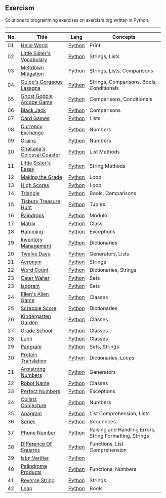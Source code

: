 <h2>Exercism</h2>
Solutions to programming exercises on exercism.org written in Python. 

---

| No. | Title | Lang | Concepts |
| --- | --- | --- | --- |
| 01 | [Hello World](https://exercism.org/tracks/python/exercises/hello-world/) | [Python](https://github.com/ARS-Technica/Exercism-Python-Solutions/tree/main/Hello%20World) | Print | 
| 02 | [Little Sister's Vocabulary](https://exercism.org/tracks/python/exercises/little-sisters-vocab) | [Python](https://github.com/ARS-Technica/Exercism-Python-Solutions/tree/main/Little%20Sister's%20Vocabulary) | Strings, Lists | 
| 03 | [Meltdown Mitigation](https://exercism.org/tracks/python/exercises/meltdown-mitigation) | [Python](https://github.com/ARS-Technica/Exercism-Python-Solutions/tree/main/Meltdown%20Mitigation) | Strings, Lists, Comparisons | 
| 04 | [Guido's Gorgeous Lasagna](https://exercism.org/tracks/python/exercises/guidos-gorgeous-lasagna) | [Python](https://github.com/ARS-Technica/Exercism-Python-Solutions/tree/main/Guido's%20Gorgeous%20Lasagna) | Strings, Comparisons, Bools, Conditionals  | 
| 05 | [Ghost Gobble Arcade Game](https://exercism.org/tracks/python/exercises/ghost-gobble-arcade-game) | [Python](https://github.com/ARS-Technica/Exercism-Python-Solutions/tree/main/Ghost%20Gobble%20Arcade%20Game) | Comparisons, Conditionals  | 
| 06 | [Black Jack](https://exercism.org/tracks/python/exercises/black-jack) | [Python](https://github.com/ARS-Technica/Exercism-Python-Solutions/tree/main/Black%20Jack) | Comparisons | 
| 07 | [Card Games](https://exercism.org/tracks/python/exercises/card-games) | [Python](https://github.com/ARS-Technica/Exercism-Python-Solutions/tree/main/Card%20Games) | Lists | 
| 08 | [Currency Exchange](https://exercism.org/tracks/python/exercises/currency-exchange) | [Python](https://github.com/ARS-Technica/Exercism-Python-Solutions/tree/main/Currency%20Exchange) | Numbers | 
| 09 | [Grains](https://exercism.org/tracks/python/exercises/grains) | [Python](https://github.com/ARS-Technica/Exercism-Python-Solutions/tree/main/Grains) | Numbers | 
| 10 | [Chaitana's Colossal Coaster](https://exercism.org/tracks/python/exercises/chaitanas-colossal-coaster) | [Python](https://github.com/ARS-Technica/Exercism-Python-Solutions/tree/main/Chaitana's%20Colossal%20Coaster) | List Methods | 
| 11 | [Little Sister's Essay](https://exercism.org/tracks/python/exercises/little-sisters-essay) | [Python](https://github.com/ARS-Technica/Exercism-Python-Solutions/tree/main/Little%20Sister's%20Essay) | String Methods | 
| 12 | [Making the Grade](https://exercism.org/tracks/python/exercises/making-the-grade) | [Python](https://github.com/ARS-Technica/Exercism-Python-Solutions/tree/main/Making%20the%20Grade) | Loop | 
| 13 | [High Scores](https://exercism.org/tracks/python/exercises/high-scores) | [Python](https://github.com/ARS-Technica/Exercism-Python-Solutions/tree/main/High%20Scores) | Loop | 
| 14 | [Triangle](https://exercism.org/tracks/python/exercises/triangle) | [Python](https://github.com/ARS-Technica/Exercism-Python-Solutions/tree/main/Triangle) | Bools, Comparisons | 
| 15 | [Tisbury Treasure Hunt](https://exercism.org/tracks/python/exercises/tisbury-treasure-hunt) | [Python](https://github.com/ARS-Technica/Exercism-Python-Solutions/tree/main/Tisbury%20Treasure%20Hunt) | Tuples | 
| 16 | [Raindrops](https://exercism.org/tracks/python/exercises/raindrops) | [Python](https://github.com/ARS-Technica/Exercism-Python-Solutions/tree/main/Raindrops) | Modulo | 
| 17 | [Matrix](https://exercism.org/tracks/python/exercises/matrix) | [Python](https://github.com/ARS-Technica/Exercism-Python-Solutions/tree/main/Matrix) | Class | 
| 18 | [Hamming](https://exercism.org/tracks/python/exercises/hamming) | [Python](https://github.com/ARS-Technica/Exercism-Python-Solutions/tree/main/Hamming) | Exceptions | 
| 19 | [Inventory Management](https://exercism.org/tracks/python/exercises/inventory-management) | [Python](https://github.com/ARS-Technica/Exercism-Python-Solutions/tree/main/Inventory%20Management) | Dictionaries | 
| 20 | [Twelve Days](https://exercism.org/tracks/python/exercises/twelve-days) | [Python](https://github.com/ARS-Technica/Exercism-Python-Solutions/tree/main/Twelve%20Days) | Generators, Lists | 
| 21 | [Acronym](https://exercism.org/tracks/python/exercises/acronym) | [Python](https://github.com/ARS-Technica/Exercism-Python-Solutions/tree/main/Acronym) | Strings | 
| 22 | [Word Count](https://exercism.org/tracks/python/exercises/word-count) | [Python](https://github.com/ARS-Technica/Exercism-Python-Solutions/tree/main/Word%20Count) | Dictionaries, Strings | 
| 23 | [Cater Waiter](https://exercism.org/tracks/python/exercises/cater-waiter) | [Python](https://github.com/ARS-Technica/Exercism-Python-Solutions/tree/main/Cater%20Waiter) | Sets |
| 23 | [Isogram](https://exercism.org/tracks/python/exercises/isogram) | [Python](https://github.com/ARS-Technica/Exercism-Python-Solutions/tree/main/Isogram) | Sets |
| 24 | [Ellen's Alien Game](https://exercism.org/tracks/python/exercises/ellens-alien-game) | [Python](https://github.com/ARS-Technica/Exercism-Python-Solutions/tree/main/Ellen's%20Alien%20Game) | Classes |
| 25 | [Scrabble Score](https://exercism.org/tracks/python/exercises/scrabble-score) | [Python](https://github.com/ARS-Technica/Exercism-Python-Solutions/tree/main/Scrabble%20Score) | Dictionaries |
| 26 | [Kindergarten Garden](https://exercism.org/tracks/python/exercises/kindergarten-garden) | [Python](https://github.com/ARS-Technica/Exercism-Python-Solutions/tree/main/Kindergarten%20Garden) | Classes |
| 27 | [Grade School](https://exercism.org/tracks/python/exercises/grade-school) | [Python](https://github.com/ARS-Technica/Exercism-Python-Solutions/tree/main/Grade%20School) | Classes |
| 28 | [Luhn](https://exercism.org/tracks/python/exercises/luhn) | [Python](https://github.com/ARS-Technica/Exercism-Python-Solutions/tree/main/Luhn) | Classes |
| 29 | [Pangram](https://exercism.org/tracks/python/exercises/pangram)| [Python](https://github.com/ARS-Technica/Exercism-Python-Solutions/tree/main/Pangram) | Sets, Strings |
| 30 | [Protein Translation](https://exercism.org/tracks/python/exercises/protein-translation) | [Python](https://github.com/ARS-Technica/Exercism-Python-Solutions/tree/main/Protein%20Translation) | Dictionaries, Loops |
| 31 | [Armstrong Numbers](https://exercism.org/tracks/python/exercises/armstrong-numbers) | [Python](https://github.com/ARS-Technica/Exercism-Python-Solutions/tree/main/Protein%20Translation) | Generators |
| 32 | [Robot Name](https://exercism.org/tracks/python/exercises/robot-name) | [Python](https://github.com/ARS-Technica/Exercism-Python-Solutions/tree/main/Robot%20Name) | Classes |
| 33 | [Perfect Numbers](https://exercism.org/tracks/python/exercises/perfect-numbers) | [Python](https://github.com/ARS-Technica/Exercism-Python-Solutions/tree/main/Perfect%20Numbers) | Exceptions |
| 34 | [Collatz Conjecture](https://exercism.org/tracks/python/exercises/collatz-conjecture) | [Python](https://github.com/ARS-Technica/Exercism-Python-Solutions/tree/main/Collatz%20Conjecture) | Numbers |
| 35 | [Anagram](https://exercism.org/tracks/python/exercises/anagram) | [Python](https://github.com/ARS-Technica/Exercism-Python-Solutions/tree/main/Anagram) | List Comprehension, Lists |
| 36 | [Series](https://exercism.org/tracks/python/exercises/series) | [Python](https://github.com/ARS-Technica/Exercism-Python-Solutions/tree/main/Series) | Sequences |
| 37 | [Phone Number](https://exercism.org/tracks/python/exercises/phone-number) | [Python](https://github.com/ARS-Technica/Exercism-Python-Solutions/tree/main/Phone%20Number) | Raising and Handling Errors, String Formatting, Strings |
| 38 | [Difference Of Squares](https://exercism.org/tracks/python/exercises/difference-of-squares/) | [Python](https://github.com/ARS-Technica/Exercism-Python-Solutions/tree/main/Difference%20Of%20Squares) | Functions, List Comprehension |
| 39 | [Isbn Verifier](https://exercism.org/tracks/python/exercises/isbn-verifier) | [Python](https://github.com/ARS-Technica/Exercism-Python-Solutions/tree/main/Isbn%20Verifier) | |
| 40 | [Palindrome Products](https://exercism.org/tracks/python/exercises/palindrome-products) | [Python](https://github.com/ARS-Technica/Exercism-Python-Solutions/tree/main/Palindrome%20Products) | Functions, Numbers |
| 41 | [Reverse String](https://exercism.org/tracks/python/exercises/reverse-string) | [Python](https://github.com/ARS-Technica/Exercism-Python-Solutions/tree/main/Reverse%20String) | Strings |
| 42 | [Leap](https://exercism.org/tracks/python/exercises/leap) | [Python](https://github.com/ARS-Technica/Exercism-Python-Solutions/tree/main/Leap) | Bools |
